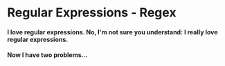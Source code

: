 # Regular Expressions - Regex

#### I love regular expressions. No, I'm not sure you understand: I really love regular expressions.

#### Now I have two problems...
